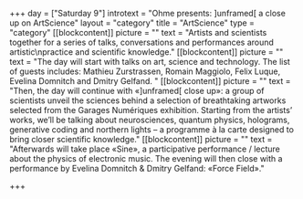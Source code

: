 +++
day = ["Saturday 9"]
introtext = "Ohme presents: ]unframed[ a close up on ArtScience"
layout = "category"
title = "ArtScience"
type = "category"
[[blockcontent]]
picture = ""
text = "Artists and scientists together for a series of talks, conversations and performances around artistic\npractice and scientific knowledge."
[[blockcontent]]
picture = ""
text = "The day will start with talks on art, science and technology. The list of guests includes: Mathieu Zurstrassen, Romain Maggiolo, Felix Luque, Evelina Domnitch and Dmitry Gelfand. "
[[blockcontent]]
picture = ""
text = "Then, the day will continue with «]unframed[ close up»: a group of scientists unveil the sciences behind a selection of breathtaking artworks selected from the Garages Numériques exhibition. Starting from the artists’ works, we’ll be talking about neurosciences, quantum physics, holograms, generative coding and northern lights – a programme à la carte designed to bring closer scientific knowledge."
[[blockcontent]]
picture = ""
text = "Afterwards will take place «Sine», a participative performance / lecture about the physics of electronic music. The evening will then close with a performance by Evelina Domnitch & Dmitry Gelfand: «Force Field»."

+++
